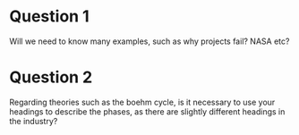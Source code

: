 # Question 1

Will we need to know many examples, such as why projects fail? NASA etc?

# Question 2

Regarding theories such as the boehm cycle, is it necessary to use your headings to describe the phases, as there are slightly different headings in the industry?